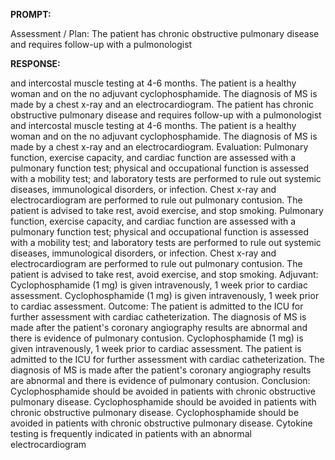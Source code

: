 **PROMPT:**

Assessment / Plan: The patient has chronic obstructive pulmonary disease and requires follow-up with a pulmonologist

**RESPONSE:**

  and intercostal muscle testing at 4-6 months. The patient is a healthy woman and on the no adjuvant cyclophosphamide. The diagnosis of MS is made by a chest x-ray and an electrocardiogram.  The patient has chronic obstructive pulmonary disease and requires follow-up with a pulmonologist and intercostal muscle testing at 4-6 months. The patient is a healthy woman and on the no adjuvant cyclophosphamide. The diagnosis of MS is made by a chest x-ray and an electrocardiogram. Evaluation: Pulmonary function, exercise capacity, and cardiac function are assessed with a pulmonary function test; physical and occupational function is assessed with a mobility test; and laboratory tests are performed to rule out systemic diseases, immunological disorders, or infection. Chest x-ray and electrocardiogram are performed to rule out pulmonary contusion. The patient is advised to take rest, avoid exercise, and stop smoking.  Pulmonary function, exercise capacity, and cardiac function are assessed with a pulmonary function test; physical and occupational function is assessed with a mobility test; and laboratory tests are performed to rule out systemic diseases, immunological disorders, or infection. Chest x-ray and electrocardiogram are performed to rule out pulmonary contusion. The patient is advised to take rest, avoid exercise, and stop smoking. Adjuvant: Cyclophosphamide (1 mg) is given intravenously, 1 week prior to cardiac assessment.  Cyclophosphamide (1 mg) is given intravenously, 1 week prior to cardiac assessment. Outcome: The patient is admitted to the ICU for further assessment with cardiac catheterization. The diagnosis of MS is made after the patient's coronary angiography results are abnormal and there is evidence of pulmonary contusion.  Cyclophosphamide (1 mg) is given intravenously, 1 week prior to cardiac assessment. The patient is admitted to the ICU for further assessment with cardiac catheterization. The diagnosis of MS is made after the patient's coronary angiography results are abnormal and there is evidence of pulmonary contusion. Conclusion: Cyclophosphamide should be avoided in patients with chronic obstructive pulmonary disease. Cyclophosphamide should be avoided in patients with chronic obstructive pulmonary disease.  Cyclophosphamide should be avoided in patients with chronic obstructive pulmonary disease. Cytokine testing is frequently indicated in patients with an abnormal electrocardiogram